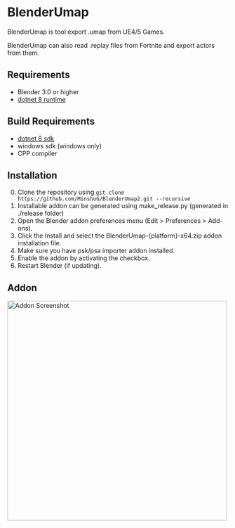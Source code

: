 ﻿# BlenderUmap
BlenderUmap is tool export .umap from UE4/5 Games.

BlenderUmap can also read .replay files from Fortnite and export actors from them.

## Requirements
- Blender 3.0 or higher
- [dotnet 8 runtime](https://dotnet.microsoft.com/en-us/download/dotnet/8.0)

## Build Requirements
- [dotnet 8 sdk](https://dotnet.microsoft.com/en-us/download/dotnet/8.0)
- windows sdk (windows only)
- CPP compiler

## Installation
0. Clone the repository using `git clone https://github.com/MinshuG/BlenderUmap2.git --recursive`
1. Installable addon can be generated using make_release.py (generated in ./release folder)
2. Open the Blender addon preferences menu (Edit > Preferences > Add-ons).
3. Click the Install and select the BlenderUmap-{platform}-x64.zip addon installation file.
4. Make sure you have psk/psa importer addon installed.
4. Enable the addon by activating the checkbox.
5. Restart Blender (if updating).

## Addon
<img src="./addon.png" alt="Addon Screenshot" height="500"/>
